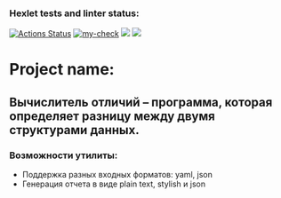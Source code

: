 ### Hexlet tests and linter status:
[![Actions Status](https://github.com/Bkorob/python-project-50/workflows/hexlet-check/badge.svg)](https://github.com/Bkorob/python-project-50/actions)
[![my-check](https://github.com/Bkorob/python-project-50/actions/workflows/my-check.yml/badge.svg)](https://github.com/Bkorob/python-project-50/actions/workflows/my-check.yml)
<a href="https://codeclimate.com/github/Bkorob/python-project-50/maintainability"><img src="https://api.codeclimate.com/v1/badges/944601b15d52bc6fcc84/maintainability" /></a>
<a href="https://codeclimate.com/github/Bkorob/python-project-50/test_coverage"><img src="https://api.codeclimate.com/v1/badges/944601b15d52bc6fcc84/test_coverage" /></a>

<main>
<h1>Project name:</h1>
<div>
  <h2>Вычислитель отличий – программа, которая определяет разницу между двумя структурами данных.</h2>
</div>
<section>
  <h3>Возможности утилиты:</h3>
  <ul>
    <li>Поддержка разных входных форматов: yaml, json</li>
    <li>Генерация отчета в виде plain text, stylish и json</li>
  </ul>
</section>
</main>
